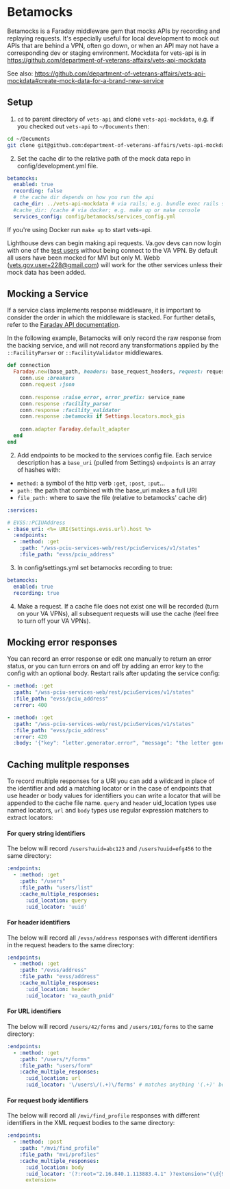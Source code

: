 # Betamocks

Betamocks is a Faraday middleware gem that mocks APIs by recording and replaying requests. It's especially useful for local development to mock out APIs that are behind a VPN, often go down, or when an API may not have a corresponding dev or staging environment. Mockdata for vets-api is in https://github.com/department-of-veterans-affairs/vets-api-mockdata


See also: https://github.com/department-of-veterans-affairs/vets-api-mockdata#create-mock-data-for-a-brand-new-service
## Setup
1. `cd` to parent directory of `vets-api` and clone `vets-api-mockdata`,
e.g. if you checked out `vets-api` to `~/Documents` then:
```bash
cd ~/Documents
git clone git@github.com:department-of-veterans-affairs/vets-api-mockdata.git
```

2. Set the cache dir to the relative path of the mock data repo in 
config/development.yml file.
```yaml
betamocks:
  enabled: true
  recording: false
  # the cache dir depends on how you run the api
  cache_dir: ../vets-api-mockdata # via rails; e.g. bundle exec rails s or bundle exec rails c
  #cache_dir: /cache # via docker; e.g. make up or make console
  services_config: config/betamocks/services_config.yml
```
If you're using Docker run `make up` to start vets-api.

Lighthouse devs can begin making api requests. Va.gov devs can now login with one of the [test users](https://github.com/department-of-veterans-affairs/vets.gov-team/blob/master/Products/Identity/MVI%20Integration/reference_documents/mvi_users_s1a.csv)
without being connect to the VA VPN. By default all users have been mocked for MVI but
only M. Webb (vets.gov.user+228@gmail.com) will work for the other services unless their mock data has been added.



## Mocking a Service
If a service class implements response middleware, it is important to consider the order in which the middleware is stacked. For further details, refer to the [Faraday API documentation](https://www.rubydoc.info/gems/faraday#Advanced_middleware_usage). 

In the following example, Betamocks will only record the raw response from the backing service, and will not record any transformations applied by the `::FacilityParser` or `::FacilityValidator` middlewares.  

```ruby
def connection
  Faraday.new(base_path, headers: base_request_headers, request: request_options) do |conn|
    conn.use :breakers
    conn.request :json
    
    conn.response :raise_error, error_prefix: service_name
    conn.response :facility_parser
    conn.response :facility_validator
    conn.response :betamocks if Settings.locators.mock_gis
    
    conn.adapter Faraday.default_adapter
  end
end
```

2. Add endpoints to be mocked to the services config file.
Each service description has a `base_uri` (pulled from Settings)
`endpoints` is an array of hashes with:
- `method:` a symbol of the http verb `:get`, `:post`, `:put`...
- `path:` the path that combined with the base_uri makes a full URI
- `file_path:` where to save the file (relative to betamocks' cache dir)
```yaml
:services:

# EVSS::PCIUAddress
- :base_uri: <%= URI(Settings.evss.url).host %>
  :endpoints:
  - :method: :get
    :path: "/wss-pciu-services-web/rest/pciuServices/v1/states"
    :file_path: "evss/pciu_address"
```

3. In config/settings.yml set betamocks recording to true:
```yaml
betamocks:
  enabled: true
  recording: true
```

4. Make a request. If a cache file does not exist one will be recorded (turn on your VA VPNs),
all subsequent requests will use the cache (feel free to turn off your VA VPNs).

## Mocking error responses
You can record an error response or edit one manually to return an error status, or you can turn errors on and off
by adding an error key to the config with an optional body. Restart rails after updating the service config:
```yaml
- :method: :get
  :path: "/wss-pciu-services-web/rest/pciuServices/v1/states"
  :file_path: "evss/pciu_address"
  :error: 400
```
```yaml
- :method: :get
  :path: "/wss-pciu-services-web/rest/pciuServices/v1/states"
  :file_path: "evss/pciu_address"
  :error: 420
  :body: '{"key": "letter.generator.error", "message": "the letter generator hamsters have fallen asleep"}'
```

## Caching mulitple responses
To record multiple responses for a URI you can add a wildcard in place of the identifier
and add a matching locator or in the case of endpoints that use header or body values for identifiers you can write
a locator that will be appended to the cache file name. `query` and `header` uid_location types
use named locators, `url` and `body` types use regular expression matchers to extract locators:

#### For query string identifiers
The below will record `/users?uuid=abc123` and `/users?uuid=efg456` to the same directory:
```yaml
:endpoints:
  - :method: :get
    :path: "/users"
    :file_path: "users/list"
    :cache_multiple_responses:
      :uid_location: query
      :uid_locator: 'uuid'
```

#### For header identifiers
The below will record all `/evss/address` responses with different identifiers in the
request headers to the same directory:
```yaml
:endpoints:
  - :method: :get
    :path: "/evss/address"
    :file_path: "evss/address"
    :cache_multiple_responses:
      :uid_location: header
      :uid_locator: 'va_eauth_pnid'
```

#### For URL identifiers
The below will record `/users/42/forms` and `/users/101/forms` to the same directory:
```yaml
:endpoints:
  - :method: :get
    :path: "/users/*/forms"
    :file_path: "users/form"
    :cache_multiple_responses:
      :uid_location: url
      :uid_locator: '\/users\/(.+)\/forms' # matches anything '(.+)' between /users and /forms
```

#### For request body identifiers
The below will record all `/mvi/find_profile` responses with different identifiers in the
XML request bodies to the same directory:
```yaml
:endpoints:
  - :method: :post
    :path: "/mvi/find_profile"
    :file_path: "mvi/profiles"
    :cache_multiple_responses:
      :uid_location: body
      :uid_locator: '(?:root="2.16.840.1.113883.4.1" )?extension="(\d{9})"(?: root="2.16.840.1.113883.4.1")?' 
      extension=
```
